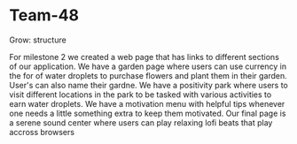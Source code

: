 # Team-48
Grow: structure

For milestone 2 we created a web page that has links to different sections of our application. We have a garden page where users can
use currency in the for of water droplets to purchase flowers and plant them in their garden. User's can also name their gardne. We
have a positivity park where users to visit different locations in the park to be tasked with various activities to earn water droplets.
We have a motivation menu with helpful tips whenever one needs a little something extra to keep them motivated. Our final page is a serene
sound center where users can play relaxing lofi beats that play accross browsers